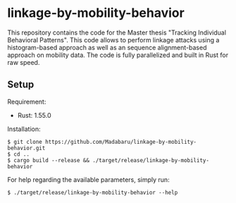 # linkage-by-mobility-behavior
This repository contains the code for the Master thesis "Tracking Individual Behavioral Patterns". This code allows to perform linkage attacks using a histogram-based approach as well as an sequence alignment-based approach on mobility data. The code is fully parallelized and built in Rust for raw speed.

## Setup 
Requirement: 
* Rust: 1.55.0 

Installation:
```
$ git clone https://github.com/Madabaru/linkage-by-mobility-behavior.git
$ cd ..
$ cargo build --release && ./target/release/linkage-by-mobility-behavior
```
For help regarding the available parameters, simply run:
```
$ ./target/release/linkage-by-mobility-behavior --help
```

